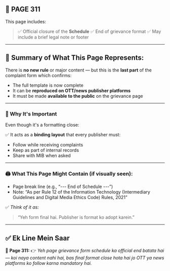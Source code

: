 ## 📄 **PAGE 311**

This page includes:

> ✅ Official closure of the **Schedule**
> ✅ End of grievance format
> ✅ May include a brief legal note or footer

---

## 📘 Summary of What This Page Represents:

There is **no new rule** or major content — but this is the **last part** of the complaint form which confirms:

* The full template is now complete
* It can be **reproduced on OTT/news publisher platforms**
* It must be made **available to the public** on the grievance page

---

### 📌 Why It's Important

Even though it's a formatting close:

✅ It acts as a **binding layout** that every publisher must:

* Follow while receiving complaints
* Keep as part of internal records
* Share with MIB when asked

---

### 🖨️ What This Page Might Contain (if visually seen):

* Page break line (e.g., “--- End of Schedule ---”)
* Note: “As per Rule 12 of the Information Technology (Intermediary Guidelines and Digital Media Ethics Code) Rules, 2021”

✅ *Think of it as:*

> “Yeh form final hai. Publisher is format ko adopt karein.”

---

## ✅ **Ek Line Mein Saar**

📌 **Page 311:**
👉 *Yeh page grievance form schedule ka official end batata hai — koi naya content nahi hai, bas final format close hota hai jo OTT ya news platforms ko follow karna mandatory hai.*
